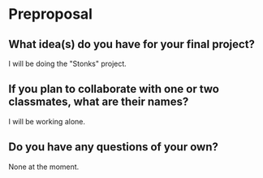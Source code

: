 # Preproposal

## What idea(s) do you have for your final project?

I will be doing the "Stonks" project. 

## If you plan to collaborate with one or two classmates, what are their names?

I will be working alone. 

## Do you have any questions of your own?

None at the moment. 
